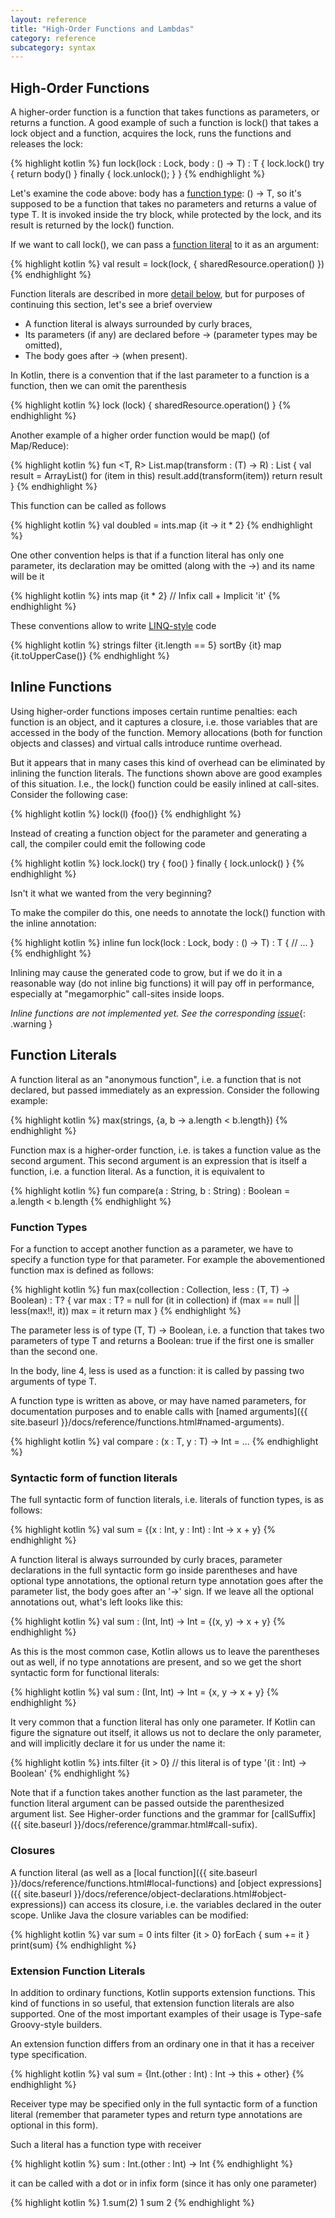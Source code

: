 ```yaml
---
layout: reference
title: "High-Order Functions and Lambdas"
category: reference
subcategory: syntax
---
```


## High-Order Functions

A higher-order function is a function that takes functions as parameters, or returns a function. A good example of such a function is lock() that takes a lock object and a function, acquires the lock, runs the functions and releases the lock:

{% highlight kotlin %}
fun lock<T>(lock : Lock, body : () -> T) : T {
  lock.lock()
  try {
    return body()
  }
  finally {
    lock.unlock();
  }
}
{% endhighlight %}

Let's examine the code above: body has a [function type](#function-types): () -> T, so it's supposed to be a function that takes no parameters and returns a value of type T. It is invoked inside the try block, while protected by the lock, and its result is returned by the lock() function.

If we want to call lock(), we can pass a [function literal](#function-literals) to it as an argument:

{% highlight kotlin %}
val result = lock(lock, { sharedResource.operation() })
{% endhighlight %}

Function literals are described in more [detail below](#function-literals), but for purposes of continuing this section, let's see a brief overview

* A function literal is always surrounded by curly braces,
* Its parameters (if any) are declared before -> (parameter types may be omitted),
* The body goes after -> (when present).

In Kotlin, there is a convention that if the last parameter to a function is a function, then we can omit the parenthesis

{% highlight kotlin %}
lock (lock) {
  sharedResource.operation()
}
{% endhighlight %}

Another example of a higher order function would be map() (of Map/Reduce):

{% highlight kotlin %}
fun <T, R> List<T>.map(transform : (T) -> R) : List<R> {
  val result = ArrayList<R>()
  for (item in this)
    result.add(transform(item))
  return result
}
{% endhighlight %}

This function can be called as follows

{% highlight kotlin %}
val doubled = ints.map {it -> it * 2}
{% endhighlight %}

One other convention helps is that if a function literal has only one parameter, its declaration may be omitted (along with the ->) and its name will be it

{% highlight kotlin %}
ints map {it * 2} // Infix call + Implicit 'it'
{% endhighlight %}

These conventions allow to write [LINQ-style](http://msdn.microsoft.com/en-us/library/bb308959.aspx) code

{% highlight kotlin %}
strings filter {it.length == 5} sortBy {it} map {it.toUpperCase()}
{% endhighlight %}

## Inline Functions

Using higher-order functions imposes certain runtime penalties: each function is an object, and it captures a closure, i.e. those variables that are accessed in the body of the function. Memory allocations (both for function objects and classes) and virtual calls introduce runtime overhead.

But it appears that in many cases this kind of overhead can be eliminated by inlining the function literals. The functions shown above are good examples of this situation. I.e., the lock() function could be easily inlined at call-sites. Consider the following case:

{% highlight kotlin %}
lock(l) {foo()}
{% endhighlight %}

Instead of creating a function object for the parameter and generating a call, the compiler could emit the following code

{% highlight kotlin %}
lock.lock()
try {
  foo()
}
finally {
  lock.unlock()
}
{% endhighlight %}

Isn't it what we wanted from the very beginning?

To make the compiler do this, one needs to annotate the lock() function with the inline annotation:

{% highlight kotlin %}
inline fun lock<T>(lock : Lock, body : () -> T) : T {
  // ...
}
{% endhighlight %}

Inlining may cause the generated code to grow, but if we do it in a reasonable way (do not inline big functions) it will pay off in performance, especially at "megamorphic" call-sites inside loops.

*Inline functions are not implemented yet. See the corresponding [issue](http://youtrack.jetbrains.com/issue/KT-1434)*{: .warning }


## Function Literals

A function literal as an "anonymous function", i.e. a function that is not declared, but passed immediately as an expression. Consider the following example:

{% highlight kotlin %}
max(strings, {a, b -> a.length < b.length})
{% endhighlight %}

Function max is a higher-order function, i.e. is takes a function value as the second argument. This second argument is an expression that is itself a function, i.e. a function literal. As a function, it is equivalent to

{% highlight kotlin %}
fun compare(a : String, b : String) : Boolean = a.length < b.length
{% endhighlight %}

### Function Types

For a function to accept another function as a parameter, we have to specify a function type for that parameter. For example the abovementioned function max is defined as follows:

{% highlight kotlin %}
fun max<T>(collection : Collection<out T>, less : (T, T) -> Boolean) : T? {
  var max : T? = null
  for (it in collection)
    if (max == null || less(max!!, it))
      max = it
  return max
}
{% endhighlight %}

The parameter less is of type (T, T) -> Boolean, i.e. a function that takes two parameters of type T and returns a Boolean: true if the first one is smaller than the second one.

In the body, line 4, less is used as a function: it is called by passing two arguments of type T.

A function type is written as above, or may have named parameters, for documentation purposes and to enable calls with [named arguments]({{ site.baseurl }}/docs/reference/functions.html#named-arguments).

{% highlight kotlin %}
val compare : (x : T, y : T) -> Int = ...
{% endhighlight %}

### Syntactic form of function literals

The full syntactic form of function literals, i.e. literals of function types, is as follows:

{% highlight kotlin %}
val sum = {(x : Int, y : Int) : Int -> x + y}
{% endhighlight %}

A function literal is always surrounded by curly braces,
parameter declarations in the full syntactic form go inside parentheses and have optional type annotations,
the optional return type annotation goes after the parameter list,
the body goes after an '->' sign.
If we leave all the optional annotations out, what's left looks like this:

{% highlight kotlin %}
val sum : (Int, Int) -> Int = {(x, y) -> x + y}
{% endhighlight %}

As this is the most common case, Kotlin allows us to leave the parentheses out as well, if no type annotations are present, and so we get the short syntactic form for functional literals:

{% highlight kotlin %}
val sum : (Int, Int) -> Int = {x, y -> x + y}
{% endhighlight %}

It very common that a function literal has only one parameter. If Kotlin can figure the signature out itself, it allows us not to declare the only parameter, and will implicitly declare it for us under the name it:

{% highlight kotlin %}
ints.filter {it > 0} // this literal is of type '(it : Int) -> Boolean'
{% endhighlight %}

Note that if a function takes another function as the last parameter, the function literal argument can be passed outside the parenthesized argument list. See Higher-order functions and the grammar for [callSuffix]({{ site.baseurl }}/docs/reference/grammar.html#call-sufix).

### Closures

A function literal (as well as a [local function]({{ site.baseurl }}/docs/reference/functions.html#local-functions) and [object expressions]({{ site.baseurl }}/docs/reference/object-declarations.html#object-expressions)) can access its closure, i.e. the variables declared in the outer scope. Unlike Java the closure variables can be modified:

{% highlight kotlin %}
var sum = 0
ints filter {it > 0} forEach {
  sum += it
}
print(sum)
{% endhighlight %}

### Extension Function Literals

In addition to ordinary functions, Kotlin supports extension functions. This kind of functions in so useful, that extension function literals are also supported. One of the most important examples of their usage is Type-safe Groovy-style builders.

An extension function differs from an ordinary one in that it has a receiver type specification.

{% highlight kotlin %}
val sum = {Int.(other : Int) : Int -> this + other}
{% endhighlight %}

Receiver type may be specified only in the full syntactic form of a function literal (remember that parameter types and return type annotations are optional in this form).

Such a literal has a function type with receiver

{% highlight kotlin %}
sum : Int.(other : Int) -> Int
{% endhighlight %}

it can be called with a dot or in infix form (since it has only one parameter)

{% highlight kotlin %}
1.sum(2)
1 sum 2
{% endhighlight %}






